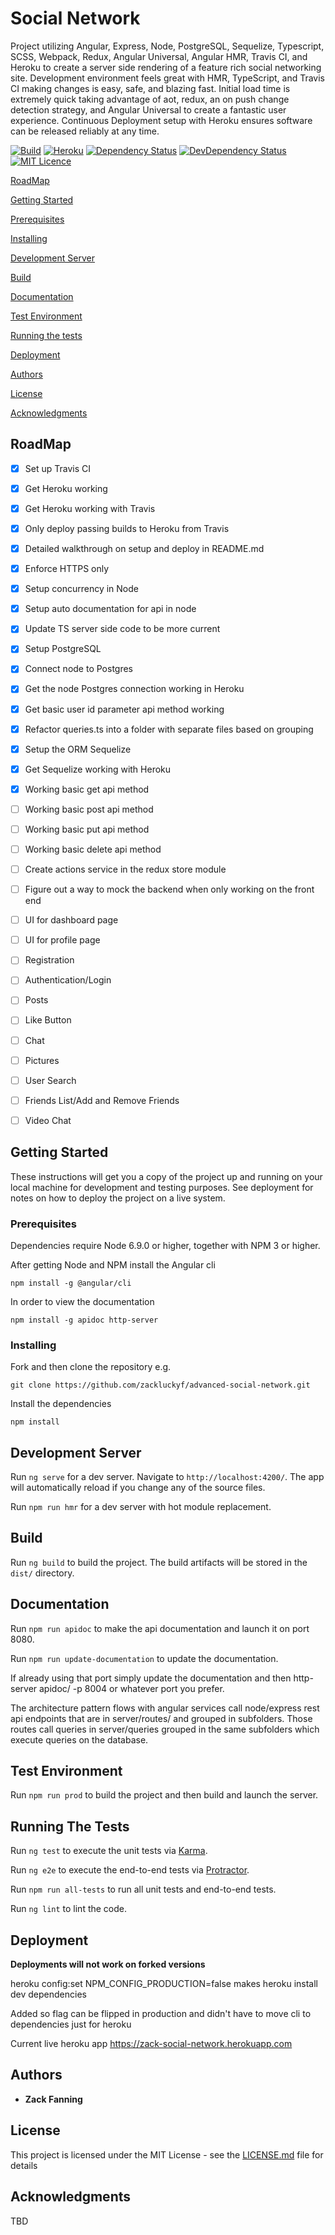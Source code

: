 # Social Network


Project utilizing Angular, Express, Node, PostgreSQL, Sequelize, Typescript, SCSS, Webpack, Redux, Angular Universal, Angular HMR,  Travis CI, and Heroku to create a server side rendering of a feature rich social networking site. Development environment feels great with HMR, TypeScript, and Travis CI making changes is easy, safe, and blazing fast. Initial load time is extremely quick taking advantage of aot, redux, an on push change detection strategy, and Angular Universal to create a fantastic user experience. Continuous Deployment setup with Heroku ensures software can be released reliably at any time.


[![Build](https://travis-ci.org/zackluckyf/advanced-social-network.svg?branch=master)](https://travis-ci.org/zackluckyf/advanced-social-network)
[![Heroku](https://heroku-badge.herokuapp.com/?app=zack-social-network)](https://zack-social-network.herokuapp.com)
[![Dependency Status](https://david-dm.org/zackluckyf/advanced-social-network.svg)](https://david-dm.org/zackluckyf/badges)
[![DevDependency Status](https://david-dm.org/zackluckyf/advanced-social-network/dev-status.svg)](https://david-dm.org/zackluckyf/badges#info=devDependencies)
[![MIT Licence](https://badges.frapsoft.com/os/mit/mit.png?v=103)](https://opensource.org/licenses/mit-license.php) 

[RoadMap](#roadmap)

[Getting Started](#getting-started)

[Prerequisites](#prerequisites)

[Installing](#installing)

[Development Server](#development-server)

[Build](#build)

[Documentation](#documentation)

[Test Environment](#test-environment)

[Running the tests](#running-the-tests)

[Deployment](#deployment)

[Authors](#authors)

[License](#license)

[Acknowledgments](#acknowledgments)

## RoadMap

- [x] Set up Travis CI

- [x] Get Heroku working

- [x] Get Heroku working with Travis

- [x] Only deploy passing builds to Heroku from Travis

- [x] Detailed walkthrough on setup and deploy in README.md

- [x] Enforce HTTPS only

- [x] Setup concurrency in Node

- [x] Setup auto documentation for api in node

- [x] Update TS server side code to be more current

- [x] Setup PostgreSQL

- [x] Connect node to Postgres

- [x] Get the node Postgres connection working in Heroku

- [x] Get basic user id parameter api method working

- [x] Refactor queries.ts into a folder with separate files based on grouping

- [x] Setup the ORM Sequelize

- [x] Get Sequelize working with Heroku

- [x] Working basic get api method

- [ ] Working basic post api method

- [ ] Working basic put api method

- [ ] Working basic delete api method

- [ ] Create actions service in the redux store module

- [ ] Figure out a way to mock the backend when only working on the front end

- [ ] UI for dashboard page

- [ ] UI for profile page

- [ ] Registration

- [ ] Authentication/Login

- [ ] Posts

- [ ] Like Button

- [ ] Chat

- [ ] Pictures

- [ ] User Search

- [ ] Friends List/Add and Remove Friends

- [ ] Video Chat

## Getting Started

These instructions will get you a copy of the project up and running on your local machine for development and testing purposes. See deployment for notes on how to deploy the project on a live system.

### Prerequisites

Dependencies require Node 6.9.0 or higher, together with NPM 3 or higher.

After getting Node and NPM install the Angular cli

`npm install -g @angular/cli`

In order to view the documentation 

`npm install -g apidoc http-server`

### Installing

Fork and then clone the repository e.g.

`git clone https://github.com/zackluckyf/advanced-social-network.git`

Install the dependencies

`npm install`

## Development Server

Run `ng serve` for a dev server. Navigate to `http://localhost:4200/`. The app will automatically reload if you change any of the source files.

Run `npm run hmr` for a dev server with hot module replacement.

## Build

Run `ng build` to build the project. The build artifacts will be stored in the `dist/` directory.

## Documentation

Run `npm run apidoc` to make the api documentation and launch it on port 8080. 

Run `npm run update-documentation` to update the documentation.

If already using that port simply update the documentation and then http-server apidoc/ -p 8004 or whatever port you prefer.

The architecture pattern flows with angular services call node/express rest api endpoints that are in server/routes/ and grouped in subfolders. Those routes call queries in server/queries grouped in the same subfolders which execute queries on the database. 

## Test Environment

Run `npm run prod` to build the project and then build and launch the server. 

## Running The Tests

Run `ng test` to execute the unit tests via [Karma](https://karma-runner.github.io).

Run `ng e2e` to execute the end-to-end tests via [Protractor](http://www.protractortest.org/).

Run `npm run all-tests` to run all unit tests and end-to-end tests.

Run `ng lint` to lint the code.

## Deployment

**Deployments will not work on forked versions** 

heroku config:set NPM_CONFIG_PRODUCTION=false makes heroku install dev dependencies

Added so flag can be flipped in production and didn't have to move cli to dependencies just for heroku

Current live heroku app https://zack-social-network.herokuapp.com

## Authors

* **Zack Fanning** 

## License

This project is licensed under the MIT License - see the [LICENSE.md](LICENSE.md) file for details

## Acknowledgments

TBD
